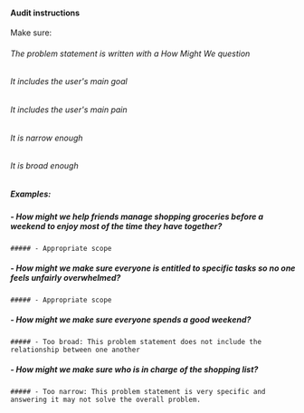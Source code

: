 #### Audit instructions

Make sure: 

###### The problem statement is written with a How Might We question
###### It includes the user's main goal
###### It includes the user's main pain
###### It is narrow enough
###### It is broad enough

##### Examples: 

##### - How might we help friends manage shopping groceries before a weekend to enjoy most of the time they have together?
    ##### - Appropriate scope
##### - How might we make sure everyone is entitled to specific tasks so no one feels unfairly overwhelmed?
    ##### - Appropriate scope
##### - How might we make sure everyone spends a good weekend?
    ##### - Too broad: This problem statement does not include the relationship between one another
##### - How might we make sure who is in charge of the shopping list?
    ##### - Too narrow: This problem statement is very specific and answering it may not solve the overall problem.